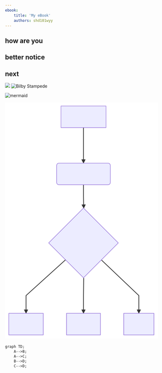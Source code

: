 ```yaml
---
ebook:
    title: 'My eBook'
    authors: shd101wyy
---  
```

  
  
## how are you
## better notice
## next
![](https://gyazo.com/eb5c5741b6a9a16c692170a41a49c858.png)[]()
![Bilby Stampede](http://example.com/images/logo.png)

![mermaid](https://mermaidjs.github.io/mermaid-live-editor/#/view/eyJjb2RlIjoiZ3JhcGggVERcbkFbQ2hyaXN0bWFzXSAtLT58R2V0IG1vbmV5fCBCKEdvIHNob3BwaW5nKVxuQiAtLT4gQ3tMZXQgbWUgdGhpbmt9XG5DIC0tPnxPbmV8IERbTGFwdG9wXVxuQyAtLT58VHdvfCBFW2lQaG9uZV1cbkMgLS0-fFRocmVlfCBGW2ZhOmZhLWNhciBDYXJdXG4iLCJtZXJtYWlkIjp7InRoZW1lIjoiZGVmYXVsdCJ9fQ)

![mermaid](mermaid-diagram-20190325121825.svg
)[]()



```mermaid
graph TD;
    A-->B;
    A-->C;
    B-->D;
    C-->D;
```
  
